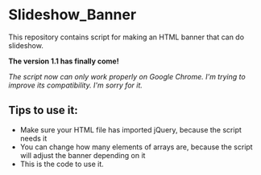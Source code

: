 # Slideshow_Banner
This repository contains script for making an HTML banner that can do slideshow.

<b>The version 1.1 has finally come!</b>

<i>The script now can only work properly on Google Chrome. I'm trying to improve its compatibility. I'm sorry for it.</i>

<h2>Tips to use it:</h2>
<ul>
  <li>Make sure your HTML file has imported jQuery, because the script needs it</li>
  <li>You can change how many elements of arrays are, because the script will adjust the banner depending on it</li>
  <li>This is the code to use it.
	<code>
		<script type="text/javascript">

		$(function () {
			//	The number of the element in the array can be changed
			
			_width = 1000;				// <- Custom width	default:1250
			_height = 480;				// <- Custom height default:500

			Interval_value = 5000;		//	<- Interval		default: 5000ms

			BannerArray[0] = "#";
			BannerArray[1] = "#";
			BannerArray[2] = "#";
			BannerArray[3] = "#";
			BannerArray[4] = "#";

			AnchorArray[0] = "#";
			AnchorArray[1] = "#";
			AnchorArray[2] = "#";
			AnchorArray[3] = "#";
			AnchorArray[4] = "#";

			Slide_Run('#Slide');
		});

		</script>
	</code>
  </li>
</ul>
